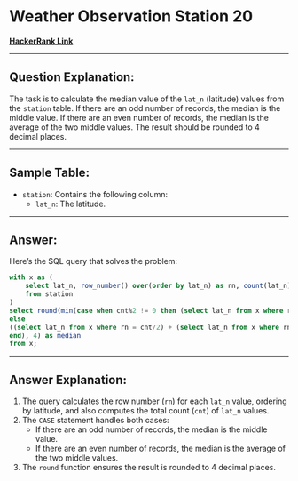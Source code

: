 
# Weather Observation Station 20
[**HackerRank Link**](https://www.hackerrank.com/challenges/weather-observation-station-20?isFullScreen=true)

---

## Question Explanation:
The task is to calculate the median value of the `lat_n` (latitude) values from the `station` table. If there are an odd number of records, the median is the middle value. If there are an even number of records, the median is the average of the two middle values. The result should be rounded to 4 decimal places.

---

## Sample Table:
- `station`: Contains the following column:
  - `lat_n`: The latitude.

---

## Answer:
Here’s the SQL query that solves the problem:

```sql
with x as (
    select lat_n, row_number() over(order by lat_n) as rn, count(lat_n) over() as cnt
    from station
)
select round(min(case when cnt%2 != 0 then (select lat_n from x where rn = ceil(cnt/2))
else
((select lat_n from x where rn = cnt/2) + (select lat_n from x where rn = cnt/2 + 1))/2 
end), 4) as median
from x;
```

---

## Answer Explanation:
1. The query calculates the row number (`rn`) for each `lat_n` value, ordering by latitude, and also computes the total count (`cnt`) of `lat_n` values.
2. The `CASE` statement handles both cases:
   - If there are an odd number of records, the median is the middle value.
   - If there are an even number of records, the median is the average of the two middle values.
3. The `round` function ensures the result is rounded to 4 decimal places.
